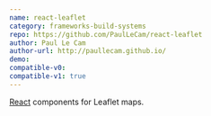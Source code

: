 ```yaml
---
name: react-leaflet
category: frameworks-build-systems
repo: https://github.com/PaulLeCam/react-leaflet
author: Paul Le Cam
author-url: http://paullecam.github.io/
demo: 
compatible-v0:
compatible-v1: true
---
```


<a href="https://reactjs.org/">React</a> components for Leaflet maps.
